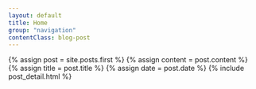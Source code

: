```yaml
---
layout: default
title: Home
group: "navigation"
contentClass: blog-post
---
```




    
{% assign post = site.posts.first %}
{% assign content = post.content %}
{% assign title = post.title %}
{% assign date = post.date %}
{% include post_detail.html %}



